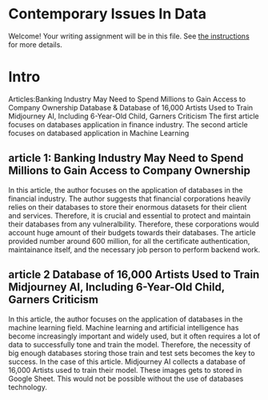 # Contemporary Issues In Data

Welcome! Your writing assignment will be in this file. See [the instructions](./instructions.md) for more details.

# Intro

Articles:Banking Industry May Need to Spend Millions to Gain Access to Company Ownership Database & Database of 16,000 Artists Used to Train Midjourney AI, Including 6-Year-Old Child, Garners Criticism
The first article focuses on databases application in finance industry. The second article focuses on databased application in Machine Learning

## article 1: Banking Industry May Need to Spend Millions to Gain Access to Company Ownership

In this article, the author focuses on the application of databases in the financial industry. The author suggests that financial corporations heavily relies on their databases to store their enormous datasets for their client and services. Therefore, it is crucial and essential to protect and maintain their databases from any vulneralbility.
Therefore, these corporations would account huge amount of their budgets towards their databases. The article provided number around 600 million, for all the certificate authentication, maintainance itself, and the necessary job person to perform backend work.

## article 2 Database of 16,000 Artists Used to Train Midjourney AI, Including 6-Year-Old Child, Garners Criticism

In this article, the author focuses on the application of databases in the machine learning field. Machine learning and artificial intelligence has become increasingly important and widely used, but it often requires a lot of data to successfully tone and train the model. Therefore, the necessity of big enough databases storing those train and test sets becomes the key to success.
In the case of this article. Midjourney AI collects a database of 16,000 Artists used to train their model. These images gets to stored in Google Sheet. This would not be possible without the use of databases technology.
